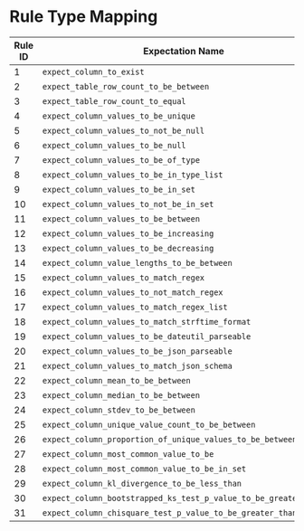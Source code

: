# Rule Type Mapping


| Rule ID | Expectation Name                             | Action Function Name                        |
|--------------|----------------------------------------------|---------------------------------------------|
| 1            | `expect_column_to_exist`                     | `remove_duplicates`                        |
| 2            | `expect_table_row_count_to_be_between`       | (No specific action function assigned)     |
| 3            | `expect_table_row_count_to_equal`            | (No specific action function assigned)     |
| 4            | `expect_column_values_to_be_unique`         | `remove_duplicates`                        |
| 5            | `expect_column_values_to_not_be_null`       | `handle_null_values`                       |
| 6            | `expect_column_values_to_be_null`           | `handle_null_values`                       |
| 7            | `expect_column_values_to_be_of_type`        | `handle_data_type`                         |
| 8            | `expect_column_values_to_be_in_type_list`   | `handle_data_type`                         |
| 9            | `expect_column_values_to_be_in_set`         | `handle_in_set`                            |
| 10           | `expect_column_values_to_not_be_in_set`     | `handle_not_in_set`                        |
| 11           | `expect_column_values_to_be_between`        | `handle_value_range`                      |
| 12           | `expect_column_values_to_be_increasing`     | `handle_value_trend`                      |
| 13           | `expect_column_values_to_be_decreasing`     | `handle_value_trend`                      |
| 14           | `expect_column_value_lengths_to_be_between` | `handle_value_length`                     |
| 15           | `expect_column_values_to_match_regex`       | `handle_regex_match`                      |
| 16           | `expect_column_values_to_not_match_regex`   | `handle_regex_mismatch`                   |
| 17           | `expect_column_values_to_match_regex_list`  | `handle_regex_list_match`                 |
| 18           | `expect_column_values_to_match_strftime_format` | `handle_strftime_format`               |
| 19           | `expect_column_values_to_be_dateutil_parseable` | `handle_dateutil_parseable`           |
| 20           | `expect_column_values_to_be_json_parseable` | `handle_json_parseable`                 |
| 21           | `expect_column_values_to_match_json_schema` | `handle_json_schema_match`              |
| 22           | `expect_column_mean_to_be_between`           | `handle_statistical_range`              |
| 23           | `expect_column_median_to_be_between`         | `handle_statistical_range`              |
| 24           | `expect_column_stdev_to_be_between`          | `handle_statistical_range`              |
| 25           | `expect_column_unique_value_count_to_be_between` | `handle_unique_value_count_range` |
| 26           | `expect_column_proportion_of_unique_values_to_be_between` | `handle_proportion_of_unique_values_range` |
| 27           | `expect_column_most_common_value_to_be`     | `handle_most_common_value`               |
| 28           | `expect_column_most_common_value_to_be_in_set` | `handle_most_common_value_in_set`     |
| 29           | `expect_column_kl_divergence_to_be_less_than` | `handle_kl_divergence`                 |
| 30           | `expect_column_bootstrapped_ks_test_p_value_to_be_greater_than` | `handle_ks_test_p_value`          |
| 31           | `expect_column_chisquare_test_p_value_to_be_greater_than` | `handle_chisquare_test_p_value` |
